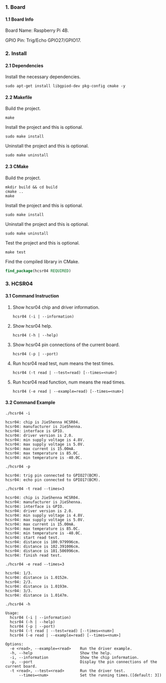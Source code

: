 ### 1. Board

#### 1.1 Board Info

Board Name: Raspberry Pi 4B.

GPIO Pin: Trig/Echo GPIO27/GPIO17.

### 2. Install

#### 2.1 Dependencies

Install the necessary dependencies.

```shell
sudo apt-get install libgpiod-dev pkg-config cmake -y
```

#### 2.2 Makefile

Build the project.

```shell
make
```

Install the project and this is optional.

```shell
sudo make install
```

Uninstall the project and this is optional.

```shell
sudo make uninstall
```

#### 2.3 CMake

Build the project.

```shell
mkdir build && cd build 
cmake .. 
make
```

Install the project and this is optional.

```shell
sudo make install
```

Uninstall the project and this is optional.

```shell
sudo make uninstall
```

Test the project and this is optional.

```shell
make test
```

Find the compiled library in CMake. 

```cmake
find_package(hcsr04 REQUIRED)
```

### 3. HCSR04

#### 3.1 Command Instruction

1. Show hcsr04 chip and driver information.

   ```shell
   hcsr04 (-i | --information)
   ```

2. Show hcsr04 help. 

   ```shell
   hcsr04 (-h | --help)
   ```

3. Show hcsr04 pin connections of the current board.

   ```shell
   hcsr04 (-p | --port)
   ```

4. Run hcsr04 read test, num means the test times.

   ```shell
   hcsr04 (-t read | --test=read) [--times=<num>]
   ```

5. Run hcsr04 read function, num means the read times.

   ```shell
   hcsr04 (-e read | --example=read) [--times=<num>]
   ```

#### 3.2 Command Example

```shell
./hcsr04 -i

hcsr04: chip is JieShenna HCSR04.
hcsr04: manufacturer is JieShenna.
hcsr04: interface is GPIO.
hcsr04: driver version is 2.0.
hcsr04: min supply voltage is 4.8V.
hcsr04: max supply voltage is 5.0V.
hcsr04: max current is 15.00mA.
hcsr04: max temperature is 85.0C.
hcsr04: min temperature is -40.0C.
```

```shell
./hcsr04 -p

hcsr04: trig pin connected to GPIO27(BCM).
hcsr04: echo pin connected to GPIO17(BCM).
```

```shell
./hcsr04 -t read --times=3

hcsr04: chip is JieShenna HCSR04.
hcsr04: manufacturer is JieShenna.
hcsr04: interface is GPIO.
hcsr04: driver version is 2.0.
hcsr04: min supply voltage is 4.8V.
hcsr04: max supply voltage is 5.0V.
hcsr04: max current is 15.00mA.
hcsr04: max temperature is 85.0C.
hcsr04: min temperature is -40.0C.
hcsr04: start read test.
hcsr04: distance is 100.979996cm.
hcsr04: distance is 102.391006cm.
hcsr04: distance is 101.506996cm.
hcsr04: finish read test.
```

```shell
./hcsr04 -e read --times=3

hcsr04: 1/3.
hcsr04: distance is 1.0152m.
hcsr04: 2/3.
hcsr04: distance is 1.0193m.
hcsr04: 3/3.
hcsr04: distance is 1.0147m.
```

```shell
./hcsr04 -h

Usage:
  hcsr04 (-i | --information)
  hcsr04 (-h | --help)
  hcsr04 (-p | --port)
  hcsr04 (-t read | --test=read) [--times=<num>]
  hcsr04 (-e read | --example=read) [--times=<num>]

Options:
  -e <read>, --example=<read>    Run the driver example.
  -h, --help                     Show the help.
  -i, --information              Show the chip information.
  -p, --port                     Display the pin connections of the current board.
  -t <read>, --test=<read>       Run the driver test.
      --times=<num>              Set the running times.([default: 3])
```

